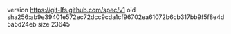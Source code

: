 version https://git-lfs.github.com/spec/v1
oid sha256:ab9e39401e572ec72dcc9cda1cf96702ea61072b6cb317bb9f5f8e4d5a5d24eb
size 23645
